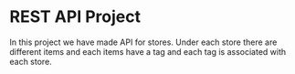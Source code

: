 # REST API Project

In this project we have made API for stores.
Under each store there are different items and each items have a tag and each tag is associated with each store.

